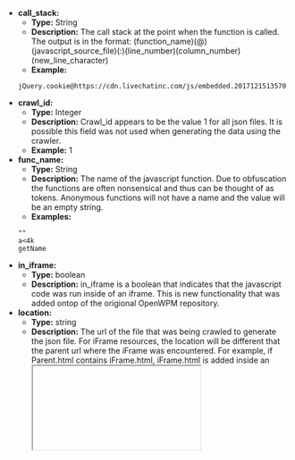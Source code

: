 * __call_stack:__
    * __Type:__ String
    * __Description:__ The call stack at the point when the function is called. The output is in the format: (function_name)(@)(javascript_source_file)(:)(line_number)(column_number)(new_line_character)
    * __Example:__ 
    ```
    jQuery.cookie@https://cdn.livechatinc.com/js/embedded.20171215135707.js:5:8393\nStore</s.get@https://cdn.livechatinc.com/js/embedded.20171215135707.js:8:3323\nStore</</s[p]@https://cdn.livechatinc.com/js/embedded.20171215135707.js:8:3746\nWindowsCommunicator.prototype.startCheckingForMainWindow/e<@https://cdn.livechatinc.com/js/embedded.20171215135707.js:10:11730
    ```
* __crawl_id:__
    * __Type:__ Integer
    * __Description:__ Crawl_id appears to be the value 1 for all json files. It is possible this field was not used when generating the data using the crawler.
    * __Example:__ 1
* __func_name:__
    * __Type:__ String
    * __Description:__ The name of the javascript function. Due to obfuscation the functions are often nonsensical and thus can be thought of as tokens. Anonymous functions will not have a name and the value will be an empty string.
    * __Examples:__ 
    ```
    ""
    a<4k
    getName
    ```
* __in_iframe:__
    * __Type:__ boolean
    * __Description:__ in_iframe is a boolean that indicates that the javascript code was run inside of an iframe. This is new functionality that was added ontop of the origional OpenWPM repository.
* __location:__
    * __Type:__ string
    * __Description:__ The url of the file that was being crawled to generate the json file. For iFrame resources, the location will be different that the parent url where the iFrame was encountered. For example, if Parent.html contains iFrame.html, iFrame.html is added inside an <iframe> tag. Inside iFrame.html a line of javascript such as: alert("window.location") is used to assert the location of content. When openWPM queries content that is inside iFrame.html which is found on Parent.html the location of the content is reported as: iFrame.html not Parent.html. Due to the paralellization of the crawl, the iFrame content can not be associated with the parent site on which it was encountered, only the __in_iframe__ filed can indicate whether the content was executed inside an iFrame or not. All objects in a json file that were accessed from the crawled page outside of an iFrame should have the same location value. The url can be for any type of file such as .html, .js or have no file extension.
    * __Examples:__ 
    ```
    https://www.dresslily.com/bottom-c-36.html
    http://www.vidalfrance.com/component/forme/?fid=2
    ```
* __operation:__
    * __Type:__ string
    * __Description:__ Corresponds to the "symbol" field. Operation is a call if the symbol is a method. Get/set operations get and set symbols that are properties with values. 
    * __Possible Values:__ get, call, set
* __script_col:__
    * __Type:__ string
    * __Description:__  The column in the `script_line` where the function call starts. Note: currently some string do not contain numbers, but instead they contain urls such as the example bellow.
    * __Examples:__ 
    ```
    57
    211
    //hdjs.hiido.com/hiido_internal.js?siteid=mhssj
    ```
* __script_line:__
    * __Type:__ string
    * __Description:__ The line in the file, indicated in the above `location` element, where the function call is located. Note: Currently some strings do not contain numbers, but instead they contain the protocol identifier for a url, such as in the example bellow.
    * __Examples:__ 
    ```
    12
    129
    http
    https
    ```
* __script_loc_eval:__
    * __Type:__ string
    * __Description:__ If a function call is generated using the `eval()` function, or is created using `new Function()`, then the "script_loc_eval" value will be set. For example `eval("console.log('my message')")` or `var log = new Function("message", "console.log(message)"); log("my message");` will both cause the "script_loc_evel" value be set when the function calls were collected. The format of "scipt_loc_eval" is: (line) (LINE_NUMBER) (>) (eval | Function) and can be repeated multiple times.  Additional information on how the eval line number is generated can be found at the bottom of the [MDN page](https://developer.mozilla.org/en-US/docs/Web/JavaScript/Reference/Global_Objects/Error/Stack) which discusses the `Error` objects `stack` property. The "script_loc_eval" element is generated from this stack property.
    * __Examples:__ 
    ```
    ""
    line 2 > eval
    line 70 > Function
    line 140 > eval line 232 > Function
    line 1 > Function line 1 > eval line 1 > eval
    ```
* __script_url:__
    * __Type:__ string
    * __Description:__ The url of the file where the javascript function call was run.  This may be the same value at "location", or it may be an external web url that was loaded into the website with the use of the `<script>` tag. 
    * __Examples:__ 
    ```
    http://www.google-analytics.com/analytics.js
    http://ajax.googleapis.com/ajax/libs/jquery/1.6/jquery.min.js
    http://pw.myersinfosys.com/javascripts/jquery-cookie.js?rwdv2
    https://g.alicdn.com/alilog/oneplus/blk.html#coid=52m7EjiWaj8CASPiP1nwaYXC&noid=&grd=n
    inline-cloudflare-rocketloader-executed-3.js
    /_/scs/shopping-verified-reviews-static/_/js/k=boq-shopping-verified-reviews.VerifiedReviewsBadgeUi.en_US.-JtwBcVsOWQ.O/m=_b,_tp/rt=j/d=1/excm=badgeview,_b,_tp/ed=1/rs=AC8lLkQbsBabKLQ4BgeJxo8BUz31aigxHA
    blob:http://nadgames.com/3334aa5f-24af-4c2f-9e52-fe196a0068b6
    ```
* __symbol:__
    * __Type:__ string
    * __Description:__ Either a Web API interface property (with a value) or method (which may take args as listed in "arguments" field). Symbol corresponds to "operation" field.
    * __Examples:__ 
    ``` 
    window.Storage.getItem 
    window.navigator.userAgent
    CanvasRenderingContext2D.textBaseline
    ```
* __time_stamp:__
    * __Type:__ string
    * __Description:__ The timestamp of when the javascript function information was collected. The timestamp is collected using Javascripts Date.now() function.  It is in the format YYYY-MM-DDTHH:mm:ss.sssZ. 
      * YYYY-MM-DD is the: year-month-day. 
      * "T" is a delimiter to seperate the two sections. 
      * HH:mm:ss.sss represents the: hours, minutes, seconds, and milliseconds. 
      * Z is optional and denotes the time zone. Z represents the time zone UTC+0.
    * __Examples:__ 
    ```
    2017-12-16T00:17:37.973Z
    2017-12-16T00:24:09.355Z
    2017-12-16T08:10:24.749Z
    ```
* __value:__
    * __Type:__ string
    * __Description:__ The value that the function returned.
    * __Examples:__
    ```
    ""
    {}
    Mozilla/5.0 (X11; Linux x86_64; rv:52.0) Gecko/20100101 Firefox/52.0
    \_ga=GA1.2.1076416180.1513383458; \_gid=GA1.2.1940452730.1513383458
    {"name": "example", "Browser": "Mozilla/5.0"}
    ```
* __value_1000:__
    * __Type:__ string
    * __Description:__ The value that the function returned, restricted to 1000 characters.
    * __Examples:__
    ```
    ""
    {}
    Mozilla/5.0 (X11; Linux x86_64; rv:52.0) Gecko/20100101 Firefox/52.0
    \_ga=GA1.2.1076416180.1513383458; \_gid=GA1.2.1940452730.1513383458
    {"name": "example", "Browser": "Mozilla/5.0"}
    ```
* __value_len:__
    * __Type:__ Integer
    * __Description:__ The length of the value a function returned
    * __Examples:__ 59508
* __valid:__
    * __Type:__ Boolean
    * __Description:__ Whether the row returned a valid result during parsing
    * __Examples:__ True/False
* __errors:__
    * __Type:__ string
    * __Description:__ An error message if an error arised during row parsing
    * __Examples:__ 
* __arguments:__ 
	* __Type:__ object
	* __Description:__ Optional property which lists the arguments taken by the method in "symbol" field. 
	* __Examples:__ 
    ``` 
    {\"0\":\"liveAgentPc\"}
    {\"0\":\"liveAgentPage_0\",\"1\":\"http://www.alamy.com/help/what-is-model-release-property-release.aspx\"}
    ```
* __file_name:__ 
	* __Type:__ string
	* __Description:__ Concatenation of the crawl_id and the called file, format (crawl_id)_(called file name)
	* __Examples:__ 
	1_f001bb59462bc80ee8ec9e6592b571d0a465cf3e05665953e71b9fe9.json
* __call_id:__ 
	* __Type:__ string
	* __Description:__ Concatenation of the file name and a row identifier to distinguish between different calls to the same file, format (file_name)__(identifier)
	* __Examples:__ 
	1_f001bb59462bc80ee8ec9e6592b571d0a465cf3e05665953e71b9fe9.json__121
	

